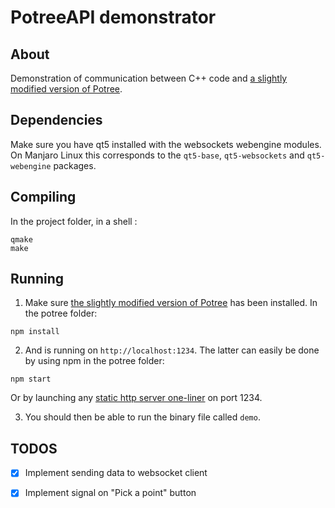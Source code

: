 # PotreeAPI demonstrator

## About
Demonstration of communication between C++ code and [a slightly modified version of Potree](https://github.com/Stakhan/potree).

## Dependencies
Make sure you have qt5 installed with the websockets webengine modules. On Manjaro Linux this corresponds to the `qt5-base`, `qt5-websockets` and `qt5-webengine` packages.

## Compiling
In the project folder, in a shell :
```
qmake
make
```

## Running
1. Make sure [the slightly modified version of Potree](https://github.com/Stakhan/potree) has been installed. In the potree folder:
```
npm install
``` 

2. And is running on `http://localhost:1234`. The latter can easily be done by using npm in the potree folder:
```
npm start 
```
Or by launching any [static http server one-liner](https://gist.github.com/willurd/5720255) on port 1234.

3. You should then be able to run the binary file called `demo`.

## TODOS
+ [x] Implement sending data to websocket client
+ [x] Implement signal on "Pick a point" button


